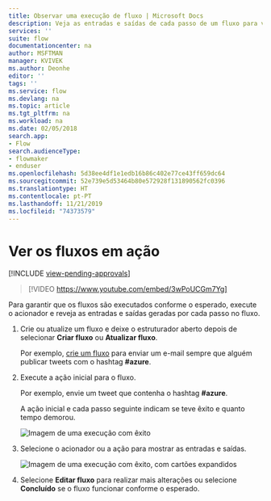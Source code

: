 ```yaml
---
title: Observar uma execução de fluxo | Microsoft Docs
description: Veja as entradas e saídas de cada passo de um fluxo para verificar se funciona conforme o esperado.
services: ''
suite: flow
documentationcenter: na
author: MSFTMAN
manager: KVIVEK
ms.author: Deonhe
editor: ''
tags: ''
ms.service: flow
ms.devlang: na
ms.topic: article
ms.tgt_pltfrm: na
ms.workload: na
ms.date: 02/05/2018
search.app:
- Flow
search.audienceType:
- flowmaker
- enduser
ms.openlocfilehash: 5d38ee4df1e1edb16b86c402e77ce43ff659dc64
ms.sourcegitcommit: 52e739e5d53464b80e572928f131890562fc0396
ms.translationtype: HT
ms.contentlocale: pt-PT
ms.lasthandoff: 11/21/2019
ms.locfileid: "74373579"
---
```

# <a name="watch-your-flows-in-action"></a>Ver os fluxos em ação
[!INCLUDE [view-pending-approvals](includes/cc-rebrand.md)]

>[!VIDEO https://www.youtube.com/embed/3wPoUCGm7Yg]

Para garantir que os fluxos são executados conforme o esperado, execute o acionador e reveja as entradas e saídas geradas por cada passo no fluxo.

1. Crie ou atualize um fluxo e deixe o estruturador aberto depois de selecionar **Criar fluxo** ou **Atualizar fluxo**.

     Por exemplo, [crie um fluxo](get-started-logic-flow.md) para enviar um e-mail sempre que alguém publicar tweets com o hashtag **#azure**.
1. Execute a ação inicial para o fluxo.

    Por exemplo, envie um tweet que contenha o hashtag **#azure**.

    A ação inicial e cada passo seguinte indicam se teve êxito e quanto tempo demorou.

    ![Imagem de uma execução com êxito](./media/see-a-flow-run/successful-flow-run.png)
1. Selecione o acionador ou a ação para mostrar as entradas e saídas.

    ![Imagem de uma execução com êxito, com cartões expandidos](./media/see-a-flow-run/successful-flow-expanded-cards.png)
1. Selecione **Editar fluxo** para realizar mais alterações ou selecione **Concluído** se o fluxo funcionar conforme o esperado.
